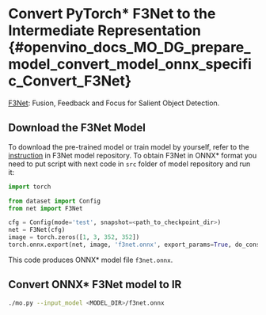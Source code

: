 # Convert PyTorch* F3Net to the Intermediate Representation {#openvino_docs_MO_DG_prepare_model_convert_model_onnx_specific_Convert_F3Net}

[F3Net](https://github.com/weijun88/F3Net): Fusion, Feedback and Focus for Salient Object Detection.

## Download the F3Net Model

To download the pre-trained model or train model by yourself, refer to the 
[instruction](https://github.com/weijun88/F3Net/blob/master/README.md) in F3Net model repository. 
To obtain F3Net in ONNX* format you need to put script with next code in `src` folder of model repository and run it:
```python
import torch

from dataset import Config
from net import F3Net

cfg = Config(mode='test', snapshot=<path_to_checkpoint_dir>)
net = F3Net(cfg)
image = torch.zeros([1, 3, 352, 352])
torch.onnx.export(net, image, 'f3net.onnx', export_params=True, do_constant_folding=True, opset_version=11)
```
This code produces ONNX* model file `f3net.onnx`.

## Convert ONNX* F3Net model to IR

```sh
./mo.py --input_model <MODEL_DIR>/f3net.onnx
```
